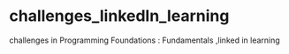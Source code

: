 # challenges_linkedln_learning
challenges in Programming Foundations : Fundamentals ,linked in learning

